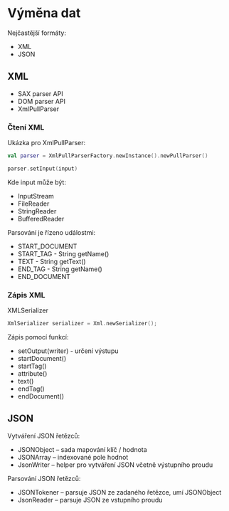 # Výměna dat
Nejčastější formáty:
- XML
- JSON


## XML
- SAX parser API
- DOM parser API
- XmlPullParser

### Čtení XML
Ukázka pro XmlPullParser:
``` Kotlin
val parser = XmlPullParserFactory.newInstance().newPullParser()

parser.setInput(input)
```

Kde input může být:
- InputStream
- FileReader
- StringReader
- BufferedReader

Parsování je řízeno událostmi:
- START_DOCUMENT
- START_TAG - String getName()
- TEXT - String getText()
- END_TAG - String getName()
- END_DOCUMENT

### Zápis XML
XMLSerializer
``` Kotlin
XmlSerializer serializer = Xml.newSerializer();
```
Zápis pomocí funkcí:
- setOutput(writer) - určení výstupu
- startDocument()
- startTag()
- attribute()
- text()
- endTag()
- endDocument()


## JSON
Vytváření JSON řetězců: 
- JSONObject – sada mapování klíč / hodnota
- JSONArray – indexované pole hodnot
- JsonWriter – helper pro vytváření JSON včetně výstupního proudu

Parsování JSON řetězců:
- JSONTokener – parsuje JSON ze zadaného řetězce, umí JSONObject
- JsonReader – parsuje JSON ze vstupního proudu
